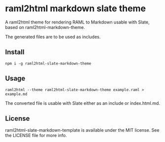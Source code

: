 # raml2html markdown slate theme

A raml2html theme for rendering RAML to Markdown usable with Slate, based on raml2html-markdown-theme.

The generated files are to be used as includes.

## Install
```
npm i -g raml2html-slate-markdown-theme
```

## Usage
```
raml2html --theme raml2html-slate-markdown-theme example.raml > example.md
```

The converted file is usable with Slate either as an include or index.html.md.

## License
raml2html-slate-markdown-template is available under the MIT license. See the LICENSE file for more info.
